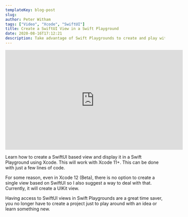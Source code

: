 ```yaml
---
templateKey: blog-post
slug: 
author: Peter Witham
tags: ["Video", "Xcode", "SwiftUI"]
title: Create a SwiftUI View in a Swift Playground
date: 2020-08-16T17:12:21
description: Take advantage of Swift Playgrounds to create and play with SwiftUI views with just a couple of lines of code.
---
```


<iframe width="560" height="315" src="https://www.youtube.com/embed/74pmciRTlx4" frameborder="0" allow="accelerometer; autoplay; encrypted-media; gyroscope; picture-in-picture" allowfullscreen></iframe>

Learn how to create a SwiftUI based view and display it in a Swift Playground using Xcode. This will work with Xcode 11+. This can be done with just a few lines of code.

For some reason, even in Xcode 12 (Beta), there is no option to create a single view based on SwiftUI so I also suggest a way to deal with that. Currently, it will create a UIKit view.

Having access to SwiftUI views in Swift Playgrounds are a great time saver, you no longer have to create a project just to play around with an idea or learn something new.
